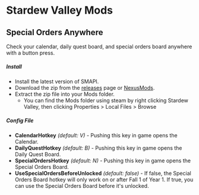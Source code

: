 # Stardew Valley Mods

## Special Orders Anywhere
Check your calendar, daily quest board, and special orders board anywhere with a button press.

##### Install
- Install the latest version of SMAPI.
- Download the zip from the [releases](https://github.com/AcidicNic/StardewValleyMods/releases) page or [NexusMods](https://www.nexusmods.com/stardewvalley/mods/7588).
- Extract the zip file into your Mods folder.
    - You can find the Mods folder using steam by right clicking Stardew Valley, then clicking Properties > Local Files > Browse

##### Config File
- **CalendarHotkey** *(default: V)* - Pushing this key in game opens the Calendar.
- **DailyQuestHotkey** *(default: B)* - Pushing this key in game opens the Daily Quest Board.
- **SpecialOrdersHotkey** *(default: N)* - Pushing this key in game opens the Special Orders Board.
- **UseSpecialOrdersBeforeUnlocked** *(default: false)* - If false, the Special Orders Board hotkey will only work on or after Fall 1 of Year 1. If true, you can use the Special Orders Board before it's unlocked.
